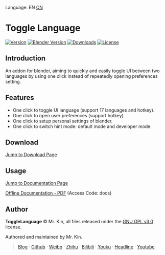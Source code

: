 Language: EN [CN][ReadmeCN]

[ReadmeCN]: ./README_CN.md

# Toggle Language
[![Version][]](https://github.com/Mister-Kin/ToggleLanguage/releases) [![Blender Version][]](https://www.blender.org/download/) [![Downloads][]](https://github.com/Mister-Kin/ToggleLanguage/releases/latest) [![License][]](./LICENSE)

[Blender Version]: https://img.shields.io/badge/blender-v2.83+-blue
[Downloads]: https://img.shields.io/github/downloads/Mister-Kin/ToggleLanguage/total?color=blue
[Version]: https://img.shields.io/github/v/release/Mister-Kin/ToggleLanguage?include_prereleases&color=blue
[License]: https://img.shields.io/github/license/Mister-Kin/ToggleLanguage?color=blue

## Introduction
An addon for blender, aiming to quickly and easily toggle UI between two languages by using one click instead of repeatedly opening preferences setting.

## Features
- One click to toggle UI language (support 17 languages and hotkey).
- One click to open user preferences (support hotkey).
- One click to setup personal settings of blender.
- One click to switch hint mode: default mode and developer mode.

## Download
[Jump to Download Page][]

[Jump to Download Page]: https://github.com/Mister-Kin/ToggleLanguage/releases/latest

## Usage
[Jump to Documentation Page][]

[Offline Documentation - PDF][] (Access Code: docs)

[Jump to Documentation Page]: https://mister-kin.github.io/manuals/toggle-language/
[Offline Documentation - PDF]: https://wwr.lanzoui.com/b02c7lamf

## Author
**ToggleLanguage** © Mr. Kin, all files released under the [GNU GPL v3.0][] license.

Authored and maintained by Mr. Kin.

> [Blog][] · [Github][] · [Weibo][] · [Zhihu][] · [Bilibili][] · [Youku][] · [Headline][] · [Youtube][]

[GNU GPL v3.0]: ./LICENSE
[Blog]: https://mister-kin.github.io
[Github]: https://github.com/mister-kin
[Weibo]: https://weibo.com/6270111192/profile?topnav=1&wvr=6&is_all=1
[Zhihu]: https://www.zhihu.com/people/drwu-94
[Bilibili]: http://space.bilibili.com/17025250?
[Youku]: http://i.youku.com/i/UNjA3MTk5Mjgw?spm=a2hzp.8253869.0.0
[Headline]: https://www.toutiao.com/c/user/835254071079053/#mid=1663279303982091
[Youtube]: https://www.youtube.com/channel/UCNhtdG6whC5mlRDkrhQ0wLA?view_as=public

